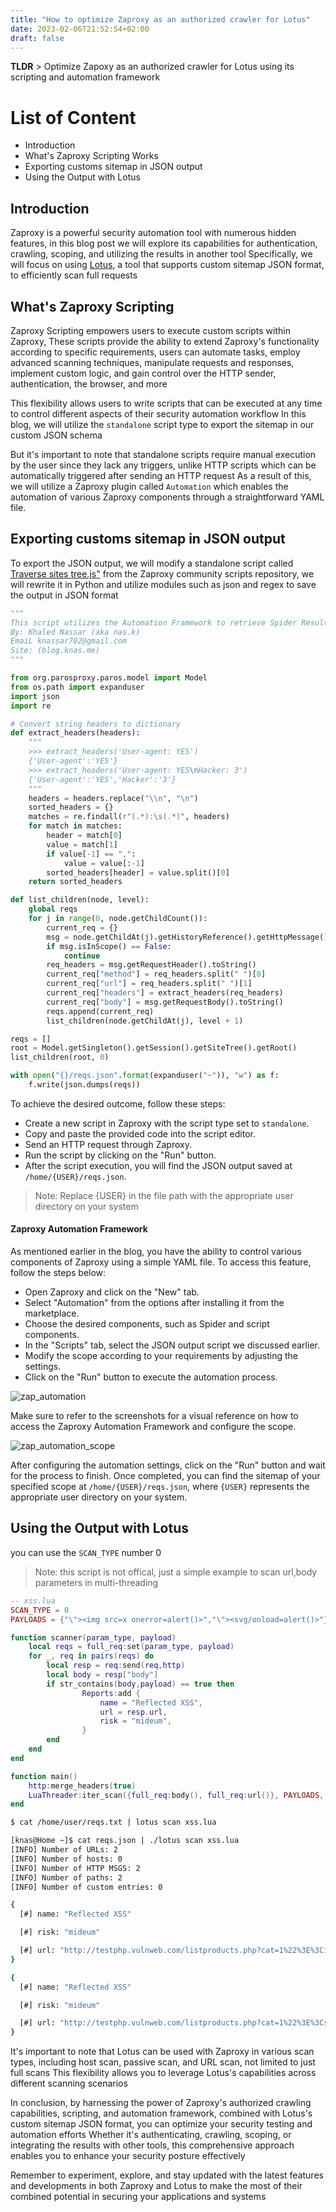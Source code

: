 ```yaml
---
title: "How to optimize Zaproxy as an authorized crawler for Lotus"
date: 2023-02-06T21:52:54+02:00
draft: false
---
```


**TLDR** > Optimize Zapoxy as an authorized crawler for Lotus using its scripting and automation framework
 
# List of Content
- Introduction
- What's Zaproxy Scripting Works
- Exporting customs sitemap in JSON output
- Using the Output with Lotus


## Introduction
Zaproxy is a powerful security automation tool with numerous hidden features, in this blog post we will explore its capabilities for authentication, crawling, scoping, and utilizing the results in another tool
Specifically, we will focus on using [Lotus](https://github.com/bugBlocker/lotus), a tool that supports custom sitemap JSON format, to efficiently scan full requests


## What's Zaproxy Scripting 

Zaproxy Scripting empowers users to execute custom scripts within Zaproxy, 
These scripts provide the ability to extend Zaproxy's functionality according to specific requirements, users can automate tasks, employ advanced scanning techniques, manipulate requests and responses, implement custom logic, and gain control over the HTTP sender, authentication, the browser, and more

This flexibility allows users to write scripts that can be executed at any time to control different aspects of their security automation workflow
In this blog, we will utilize the `standalone` script type to export the sitemap in our custom JSON schema

But it's important to note that standalone scripts require manual execution by the user since they lack any triggers, unlike HTTP scripts which can be automatically triggered after sending an HTTP request
As a result of this, we will utilize a Zaproxy plugin called `Automation` which enables the automation of various Zaproxy components through a straightforward YAML file.

## Exporting customs sitemap in JSON output

To export the JSON output, we will modify a standalone script called [Traverse sites tree.js"](https://github.com/zaproxy/community-scripts/blob/main/standalone/Traverse%20sites%20tree.js) from the Zaproxy community scripts repository, we will rewrite it in Python and utilize modules such as json and regex to save the output in JSON format 

```python
"""
This script utilizes the Automation Framework to retrieve Spider Results and pass the requests to another tool.
By: Khaled Nassar (aka nas.k) 
EmaiL knassar702@gmail.com 
Site: (blog.knas.me)
"""

from org.parosproxy.paros.model import Model
from os.path import expanduser
import json
import re

# Convert string headers to dictionary
def extract_headers(headers):
    """
    >>> extract_headers('User-agent: YES')
    {'User-agent':'YES'}
    >>> extract_headers('User-agent: YES\nHacker: 3')
    {'User-agent':'YES','Hacker':'3'}
    """
    headers = headers.replace("\\n", "\n")
    sorted_headers = {}
    matches = re.findall(r"(.*):\s(.*)", headers)
    for match in matches:
        header = match[0]
        value = match[1]
        if value[-1] == ",":
            value = value[:-1]
        sorted_headers[header] = value.split()[0]
    return sorted_headers

def list_children(node, level):
    global reqs
    for j in range(0, node.getChildCount()):
        current_req = {}
        msg = node.getChildAt(j).getHistoryReference().getHttpMessage()
        if msg.isInScope() == False:
            continue
        req_headers = msg.getRequestHeader().toString()
        current_req["method"] = req_headers.split(" ")[0]
        current_req["url"] = req_headers.split(" ")[1]
        current_req["headers"] = extract_headers(req_headers)
        current_req["body"] = msg.getRequestBody().toString()
        reqs.append(current_req)
        list_children(node.getChildAt(j), level + 1)

reqs = []
root = Model.getSingleton().getSession().getSiteTree().getRoot()
list_children(root, 0)

with open("{}/reqs.json".format(expanduser("~")), "w") as f:
    f.write(json.dumps(reqs))
```

To achieve the desired outcome, follow these steps:

- Create a new script in Zaproxy with the script type set to `standalone`.
- Copy and paste the provided code into the script editor.
- Send an HTTP request through Zaproxy.
- Run the script by clicking on the "Run" button.
- After the script execution, you will find the JSON output saved at `/home/{USER}/reqs.json`.

> Note: Replace {USER} in the file path with the appropriate user directory on your system



#### Zaproxy Automation Framework
As mentioned earlier in the blog, you have the ability to control various components of Zaproxy using a simple YAML file. To access this feature, follow the steps below:

- Open Zaproxy and click on the "New" tab.
- Select "Automation" from the options after installing it from the marketplace.
- Choose the desired components, such as Spider and script components.
- In the "Scripts" tab, select the JSON output script we discussed earlier.
- Modify the scope according to your requirements by adjusting the settings.
- Click on the "Run" button to execute the automation process.

![zap_automation](/images/zap_automation.png)

Make sure to refer to the screenshots for a visual reference on how to access the Zaproxy Automation Framework and configure the scope.

![zap_automation_scope](/images/zap_automation_scope.png)

After configuring the automation settings, click on the "Run" button and wait for the process to finish. Once completed, you can find the sitemap of your specified scope at `/home/{USER}/reqs.json`, where `{USER}` represents the appropriate user directory on your system.



## Using the Output with Lotus
you can use the `SCAN_TYPE` number 0 

> Note: this script is not offical, just a simple example to scan url,body parameters in multi-threading

```lua
-- xss.lua
SCAN_TYPE = 0
PAYLOADS = {"\"><img src=x onerror=alert()>","\"><svg/onload=alert()>"}

function scanner(param_type, payload)
    local reqs = full_req:set(param_type, payload)
    for _, req in pairs(reqs) do
        local resp = req:send(req,http)
        local body = resp["body"]
        if str_contains(body,payload) == true then 
                Reports:add {
                    name = "Reflected XSS",
                    url = resp.url,
                    risk = "mideum",
                }
        end
    end
end

function main()
    http:merge_headers(true)
    LuaThreader:iter_scan({full_req:body(), full_req:url()}, PAYLOADS, scanner, 10)
end

```


```bash
$ cat /home/user/reqs.txt | lotus scan xss.lua

[knas@Home ~]$ cat reqs.json | ./lotus scan xss.lua
[INFO] Number of URLs: 2
[INFO] Number of hosts: 0
[INFO] Number of HTTP MSGS: 2
[INFO] Number of paths: 2
[INFO] Number of custom entries: 0

{
  [#] name: "Reflected XSS"

  [#] risk: "mideum"

  [#] url: "http://testphp.vulnweb.com/listproducts.php?cat=1%22%3E%3Cimg+src%3Dx+onerror%3Dalert%28%29%3E"
}

{
  [#] name: "Reflected XSS"

  [#] risk: "mideum"

  [#] url: "http://testphp.vulnweb.com/listproducts.php?cat=1%22%3E%3Csvg%2Fonload%3Dalert%28%29%3E"
}
```


It's important to note that Lotus can be used with Zaproxy in various scan types, including host scan, passive scan, and URL scan, not limited to just full scans 
This flexibility allows you to leverage Lotus's capabilities across different scanning scenarios

In conclusion, by harnessing the power of Zaproxy's authorized crawling capabilities, scripting, and automation framework, combined with Lotus's custom sitemap JSON format, you can optimize your security testing and automation efforts 
Whether it's authenticating, crawling, scoping, or integrating the results with other tools, this comprehensive approach enables you to enhance your security posture effectively

Remember to experiment, explore, and stay updated with the latest features and developments in both Zaproxy and Lotus to make the most of their combined potential in securing your applications and systems
